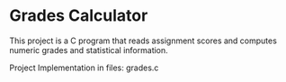 # Grades Calculator
This project is a C program that reads assignment scores and computes numeric grades and statistical information.

Project Implementation in files: grades.c
